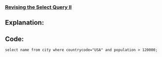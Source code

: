 ### [Revising the Select Query II](https://www.hackerrank.com/challenges/revising-the-select-query-2/problem?isFullScreen=true)

## Explanation:

## Code:
```mysql
select name from city where countrycode="USA" and population > 120000;
```
